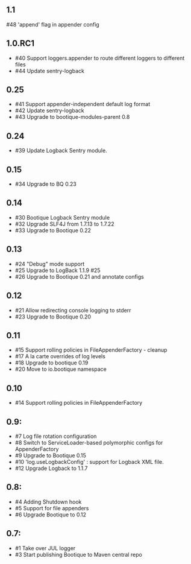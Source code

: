## 1.1

#48 'append' flag in appender config

## 1.0.RC1

* #40 Support loggers.appender to route different loggers to different files
* #44 Update sentry-logback

## 0.25

* #41 Support appender-independent default log format
* #42 Update sentry-logback 
* #43 Upgrade to bootique-modules-parent 0.8

## 0.24

* #39 Update Logback Sentry module. 

## 0.15

* #34 Upgrade to BQ 0.23 

## 0.14

* #30 Bootique Logback Sentry module 
* #32 Upgrade SLF4J from 1.7.13 to 1.7.22
* #33 Upgrade to Bootique 0.22

## 0.13

* #24 "Debug" mode support
* #25 Upgrade to LogBack 1.1.9 #25
* #26 Upgrade to Bootique 0.21 and annotate configs

## 0.12

* #21  Allow redirecting console logging to stderr
* #23  Upgrade to Bootique 0.20

## 0.11

* #15 Support rolling policies in FileAppenderFactory - cleanup 
* #17 A la carte overrides of log levels
* #18 Upgrade to bootique 0.19
* #20 Move to io.bootique namespace

## 0.10

* #14 Support rolling policies in FileAppenderFactory

## 0.9: 

* #7 Log file rotation configuration
* #8  Switch to ServiceLoader-based polymorphic configs for AppenderFactory
* #9  Upgrade to Bootique 0.15
* #10 'log.useLogbackConfig' : support for Logback XML file.
* #12 Upgrade Logback to 1.1.7

## 0.8:

* #4 Adding Shutdown hook
* #5 Support for file appenders
* #6 Upgrade Bootique to 0.12

## 0.7:

* #1 Take over JUL logger
* #3 Start publishing Bootique to Maven central repo
